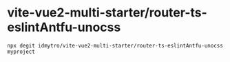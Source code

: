 # vite-vue2-multi-starter/router-ts-eslintAntfu-unocss

```
npx degit idmytro/vite-vue2-multi-starter/router-ts-eslintAntfu-unocss myproject
```
